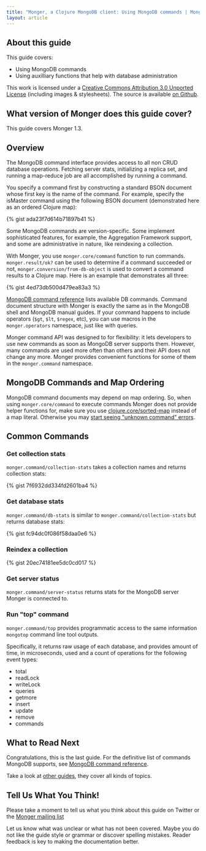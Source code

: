 ```yaml
---
title: "Monger, a Clojure MongoDB client: Using MongoDB commands | MongoDB library for Clojure"
layout: article
---
```


## About this guide

This guide covers:

 * Using MongoDB commands
 * Using auxilliary functions that help with database administration


This work is licensed under a <a rel="license" href="http://creativecommons.org/licenses/by/3.0/">Creative Commons Attribution 3.0 Unported License</a> (including images & stylesheets). The source is available [on Github](https://github.com/clojurewerkz/monger.docs).


## What version of Monger does this guide cover?

This guide covers Monger 1.3.


## Overview

The MongoDB command interface provides access to all non CRUD database operations. Fetching server stats, initializing a replica set, and running a map-reduce job are all
accomplished by running a command.

You specify a command first by constructing a standard BSON document whose first key is the name of the command. For example, specify the isMaster command using the following
BSON document (demonstrated here as an ordered Clojure map):

{% gist ada23f7d614b71897b41 %}

Some MongoDB commands are version-specific. Some implement sophisticated features, for example, the Aggregation Framework support, and some are administrative
in nature, like reindexing a collection.

With Monger, you use `monger.core/command` function to run commands. `monger.result/ok?` can be used to determine if a command succeeded or not, `monger.conversion/from-db-object`
is used to convert a command results to a Clojure map. Here is an example that demonstrates all three:

{% gist 4ed73db500d479ea83a3 %}

[MongoDB command reference](http://docs.mongodb.org/manual/reference/commands/?highlight=commands) lists available DB commands. Command document structure with Monger
is exactly the same as in the MongoDB shell and MongoDB manual guides. If your command happens to include operators (`$gt`, `$lt`, `$regex`, etc), you can
use macros in the `monger.operators` namespace, just like with queries.

Monger command API was designed to for flexibility: it lets developers to use new commands as soon as MongoDB server supports them. However,
many commands are used more often than others and their API does not change any more. Monger provides convenient functions for some of them
in the `monger.command` namespace.


## MongoDB Commands and Map Ordering

MongoDB command documents may depend on map ordering. So, when using `monger.core/command` to execute commands Monger does not provide helper functions for,
make sure you use [clojure.core/sorted-map](http://clojure.github.com/clojure/clojure.core-api.html#clojure.core/sorted-map) instead of a map literal. Otherwise you may [start seeing "unknown command" errors](https://groups.google.com/forum/?fromgroups=#!topic/clojure-mongodb/IMEnskx6yXo).


## Common Commands

### Get collection stats

`monger.command/collection-stats` takes a collection names and returns collection stats:

{% gist 7f6932dd334fd2601ba4 %}


### Get database stats

`monger.command/db-stats` is similar to `monger.command/collection-stats` but returns database stats:

{% gist fc94dc0f086f58daa0e6 %}


### Reindex a collection

{% gist 20ec74181ee5dc0cd017 %}


### Get server status

`monger.command/server-status` returns stats for the MongoDB server Monger is connected to.


### Run "top" command

`monger.command/top` provides programmatic access to the same information `mongotop` command line tool outputs.

Specifically, it returns raw usage of each database, and provides amount of time, in microseconds, used and a count of operations for the following event types:

* total
* readLock
* writeLock
* queries
* getmore
* insert
* update
* remove
* commands


## What to Read Next

Congratulations, this is the last guide. For the definitive list of commands MongoDB supports, see [MongoDB command reference](http://docs.mongodb.org/manual/reference/commands/?highlight=commands).

Take a look at [other guides](/articles/guides.html), they cover all kinds of topics.


## Tell Us What You Think!

Please take a moment to tell us what you think about this guide on Twitter or the [Monger mailing list](https://groups.google.com/forum/#!forum/clojure-mongodb)

Let us know what was unclear or what has not been covered. Maybe you do not like the guide style or grammar or discover spelling mistakes. Reader feedback is key to making the documentation better.
